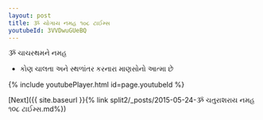 ```yaml
---
layout: post
title: ૐ યોગાય નમહ ૧૦૮ ટાઈમ્સ
youtubeId: 3VVDwuGUeBQ
---
```

 
 
 ૐ ચાચરથમને નમહ  
 
 -  કોણ ચાલતા અને સ્થળાંતર કરનારા માણસોનો આત્મા છે 
 
  
 
  
 
 
 
 
 
 


{% include youtubePlayer.html id=page.youtubeId %}
 
[Next]({{ site.baseurl }}{% link  split2/_posts/2015-05-24-ૐ ચતુરાશરાય નમહ ૧૦૮ ટાઈમ્સ.md%})
 
